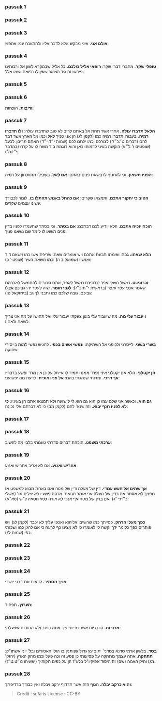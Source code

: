 
### passuk 1

### passuk 2

### passuk 3
<b>אולם אני.</b> איני מבקש אלא לדבר אליו ולהתווכח עמו אחפוץ:

### passuk 4
<b>טופלי שקר.</b> מחברי דברי שקר:
<b>רופאי אליל כולכם.</b> כל אליל שבמקרא לשון אל ורבותינו פירשו זה גיד הצואר שאין לו רפואה ושמו אלל:

### passuk 5

### passuk 6
<b>וריבות.</b> הוכחות:

### passuk 7
<b>הלאל תדברו עולה.</b> אחרי אשר תחת אל באתם לריב לא טוב שתדברו עולה:
<b>ולו תדברו רמיה.</b> בעבורו תדברו רמיה כמו (לקמן לג) הן אני כפיך לאל וכמו אל הארץ אשר דבר להם (דברים ט׳:כ״ח) לצורכם וכמו ילחם לכם (שמות י״ד:י״ד) האתם תריבון לבעל (שופטים ו׳:ל״א) הוקשה בעיני לדמותו כאן והוא דוגמת ביד משה לו על קרח (במדבר י״ז:ה׳):

### passuk 8
<b>הפניו תשאון.</b> וכי להחניף לו בשאת פנים באתם:
<b>אם לאל.</b> בשבילו תתווכחון על רמיה:

### passuk 9
<b>הטוב כי יחקור אתכם.</b> ותמצאו שקרים:
<b>אם כהתל באנוש תהתלו בו.</b> לומר לכבודך עשינו עצמינו שקרים:

### passuk 10
<b>הוכח יוכיח אתכם.</b> הלא יודיע לכם דבתכם:
<b>אם בסתר.</b> וכי בסתר שתעמדו לפניו בדין פנים תשאו לו לומר שם נשאנו פניך:

### passuk 11
<b>הלא שאתו.</b> גבהו ואימתו תבעת אתכם ויש אומרים שאתו שריפת אשו כמו וישאם דוד ואנשיו (שמואל ב ה) וכמו משאת העיר (שופטי' כ):

### passuk 12
<b>זכרוניכם.</b> נמשל משלי אפר זכרוניכם נמשל לאפר, אתם סבורים להתמשל לאברהם שאמר אנכי עפר ואפר (בראשית י״ח:כ״ז):
<b>לגבי חומר.</b> שוה לעפר יהי גביכם אצלו גביכם. גובה שלכם כמו ותבני לך גב (ביחזקאל טו):

### passuk 13
<b>ויעבור עלי מה.</b> מה שיעבור עלי בעון צעקתי יעבור עלי ואל תחושו על מה אני צריך לשאת ולאחוז:

### passuk 14
<b>בשרי בשני.</b> לייסרני ולכופני אל השתיקה:
<b>ונפשי אשים בכפי.</b> להגיש נפשי למות בייסורי שתיקה:

### passuk 15
<b>הן יקטלני.</b> הלא אם יקטלני איני נפרד ממנו ותמיד לו אייחל על כן אין מרד ופשע בדברי:
<b>אך דרכי.</b> ומדותי שנהגתי בהם:
<b>אל פניו אוכיח.</b> לדעת מה יפשיעני:

### passuk 16
<b>גם הוא.</b> וכאשר אני שלם עמו כן הוא גם הוא לי לישועה ולא תמצאו אתם חן בעיניו:
<b>כי לא לפניו חנף יבוא.</b> וזה שנא' להם (לקמן מב) כי לא דברתם אלי נכונה:

### passuk 17

### passuk 18
<b>ערכתי משפט.</b> הוכחת דברים סדרתי טענותי בלבי מה להשיב:

### passuk 19
<b>אחריש ואגוע.</b> אם לא אריב אחריש ואגוע:

### passuk 20
<b>אך שתים אל תעש עמדי.</b> דין של מעלה ודין של מטה ואם באחת תבוא למשפט אז מפניך לא אסתר אם בדין של מעלה אני אומר חטאתי מכסה פשעיו לא יצליח וגו' (משלי כ״ח:י״ג) ואם בדין של מטה אף אנכי לא אודה כסוי חטאה ל"ש (סא"א):

### passuk 21
<b>כפך מעלי הרחק.</b> כפייתך כמו שהשיבו אליהוא ואכפי עליך לא יכבד (לקמן לג) ויש פותרים כפך כלומר ידך וקשה לי לאומרו כי לא מצינו כף לרעה כי אם להגן כמו ושכותי כפי (שמות לג):

### passuk 22

### passuk 23

### passuk 24
<b>פניך תסתיר.</b> לראות את דרכי יושרי:

### passuk 25
<b>תערוץ.</b> תפחיד:

### passuk 26
<b>מרורות.</b> סרבניות אשר מריתי פיך אתה כותב ולא הטובות שפעלתי:

### passuk 27
<b>בסד.</b> בלשון ארמי סדנא בסדני' יתיב עץ גדול שנותנין בו רגלי האסורים ובל' יוני אשתו"ק:
<b>תתחקה.</b> אתה עצמך מתחקה על פסיעותי כן פסע זה וכה פעל וכמו מחק הארץ (יחזק' מג) וחיק האמה (שם) זה היסוד אפיקיו"ל בלע"ז הן על כפים חקותיך (ישעיהו מ״ט:ט״ז):

### passuk 28
<b>והוא כרקב יבלה.</b> הגוף הזה אשר תרדוף ירקב ויבלה ואין כבודך ברדיפתך:

>Credit : sefaris
>License : CC-BY